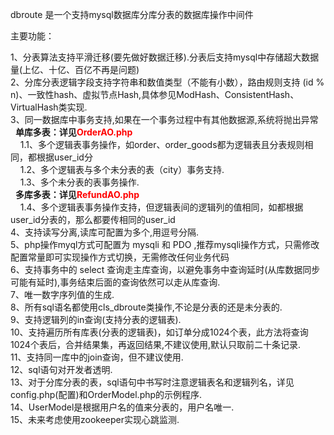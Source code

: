 dbroute 是一个支持mysql数据库分库分表的数据库操作中间件

主要功能：

1、分表算法支持平滑迁移(要先做好数据迁移).分表后支持mysql中存储超大数据量(上亿、十亿、百亿不再是问题)<br>
2、分库分表逻辑字段支持字符串和数值类型（不能有小数），路由规则支持 (id % n)、一致性hash、虚拟节点Hash,具体参见ModHash、ConsistentHash、VirtualHash类实现.<br>
3、同一数据库中事务支持,如果在一个事务过程中有其他数据源,系统将抛出异常<br>
   &nbsp;&nbsp;<b>单库多表：详见<font color=red>OrderAO.php</font></b><br>
   &nbsp;&nbsp;&nbsp;&nbsp;1.1、多个逻辑表事务操作，如order、order_goods都为逻辑表且分表规则相同，都根据user_id分<br>
   &nbsp;&nbsp;&nbsp;&nbsp;1.2、多个逻辑表与多个未分表的表（city）事务支持.<br>
   &nbsp;&nbsp;&nbsp;&nbsp;1.3、多个未分表的表事务操作.<br>
   &nbsp;&nbsp;<b>多库多表：详见<font color=red>RefundAO.php</font></b><br>
   &nbsp;&nbsp;&nbsp;&nbsp;1.4、多个逻辑表事务操作支持，但逻辑表间的逻辑列的值相同，如都根据user_id分表的，那么都要传相同的user_id<br>
4、支持读写分离,读库可配置为多个,用逗号分隔.<br>
5、php操作myql方式可配置为 mysqli 和 PDO ,推荐mysqli操作方式，只需修改配置常量即可实现操作方式切换，无需修改任何业务代码<br>
6、支持事务中的 select 查询走主库查询，以避免事务中查询延时(从库数据同步可能有延时),事务结束后面的查询依然可以走从库查询.<br>
7、唯一数字序列值的生成.<br>
8、所有sql语名都使用cls_dbroute类操作,不论是分表的还是未分表的.<br>
9、支持逻辑列的in查询(支持分表的逻辑表).<br>
10、支持遍历所有库表(分表的逻辑表)，如订单分成1024个表，此方法将查询1024个表后，合并结果集，再返回结果,不建议使用,默认只取前二十条记录.<br>
11、支持同一库中的join查询，但不建议使用.<br>
12、sql语句对开发者透明.<br>
13、对于分库分表的表，sql语句中书写时注意逻辑表名和逻辑列名，详见config.php(配置)和OrderModel.php的示例程序.<br>
14、UserModel是根据用户名的值来分表的，用户名唯一.<br>
15、未来考虑使用zookeeper实现心跳监测.<br>
